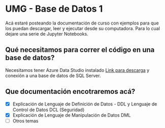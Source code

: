 # UMG - Base de Datos 1
Acá estaré posteando la documentación de curso con ejemplos para que los puedan descargar, leer y ejecutar desde su computadora. Para lo cual dejare una serie de Jupyter Notebooks.

## Qué necesitamos para correr el código en una base de datos?
Necesitamos tener Azure Data Studio instalado [Link para descarga](https://docs.microsoft.com/en-us/sql/azure-data-studio/download-azure-data-studio?view=sql-server-ver15) y conexión a una base de datos de SQL Server. 

## Que documentación encotraremos acá?
- [X] Explicación de Lenguaje de Definición de Datos - DDL y Lenguaje de Control de Datos DCL (Seguridad)
- [X] Explicación de Lenguaje de Manipulación de Datos DML
- [ ] Otros temas
